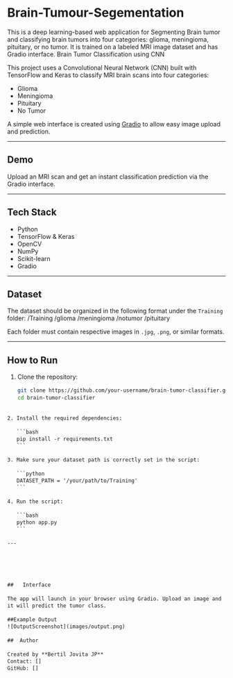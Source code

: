 # Brain-Tumour-Segementation
This is a deep learning-based web application for Segmenting Brain tumor and classifying brain tumors into four categories: glioma, meningioma, pituitary, or no tumor. It is trained on a labeled MRI image dataset and has Gradio interface.
Brain Tumor Classification using CNN

This project uses a Convolutional Neural Network (CNN) built with TensorFlow and Keras to classify MRI brain scans into four categories:

- Glioma
- Meningioma
- Pituitary
- No Tumor

A simple web interface is created using [Gradio](https://gradio.app/) to allow easy image upload and prediction.

---

##  Demo

Upload an MRI scan and get an instant classification prediction via the Gradio interface.

---

## Tech Stack

- Python
- TensorFlow & Keras
- OpenCV
- NumPy
- Scikit-learn
- Gradio

---

## Dataset

The dataset should be organized in the following format under the `Training` folder:
/Training
/glioma
/meningioma
/notumor
/pituitary

Each folder must contain respective images in `.jpg`, `.png`, or similar formats.

---

##  How to Run

1. Clone the repository:
   ```bash
   git clone https://github.com/your-username/brain-tumor-classifier.git
   cd brain-tumor-classifier
````

2. Install the required dependencies:

   ```bash
   pip install -r requirements.txt
   ```

3. Make sure your dataset path is correctly set in the script:

   ```python
   DATASET_PATH = '/your/path/to/Training'
   ```

4. Run the script:

   ```bash
   python app.py
   ```

---





##   Interface

The app will launch in your browser using Gradio. Upload an image and it will predict the tumor class.

##Example Output
![OutputScreenshot](images/output.png)

##  Author

Created by **Bertil Jovita JP**
Contact: []
GitHub: []





